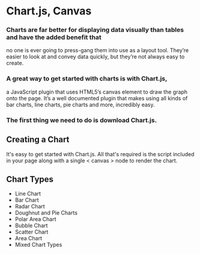 # Chart.js, Canvas


### Charts are far better for displaying data visually than tables and have the added benefit that
no one is ever going to press-gang them into use as a layout tool.
They’re easier to look at and convey data quickly, but they’re not always easy to create.

### A great way to get started with charts is with Chart.js, 
a JavaScript plugin that uses HTML5’s canvas element to draw the graph onto the page.
 It’s a well documented plugin that makes using all kinds of bar charts,
line charts, pie charts and more, incredibly easy.


### The first thing we need to do is download Chart.js.



## Creating a Chart
It's easy to get started with Chart.js. All that's required is the script included 
in your page along with a single < canvas > node to render the chart.



## Chart Types

* Line Chart
* Bar Chart
* Radar Chart
* Doughnut and Pie Charts
* Polar Area Chart
* Bubble Chart
* Scatter Chart
* Area Chart
* Mixed Chart Types